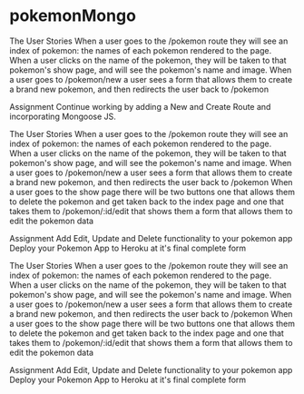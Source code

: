 # pokemonMongo

The User Stories
When a user goes to the /pokemon route they will see an index of pokemon: the names of each pokemon rendered to the page.
When a user clicks on the name of the pokemon, they will be taken to that pokemon's show page, and will see the pokemon's name and image.
When a user goes to /pokemon/new a user sees a form that allows them to create a brand new pokemon, and then redirects the user back to /pokemon

Assignment
Continue working by adding a New and Create Route and incorporating Mongoose JS.

The User Stories
When a user goes to the /pokemon route they will see an index of pokemon: the names of each pokemon rendered to the page.
When a user clicks on the name of the pokemon, they will be taken to that pokemon's show page, and will see the pokemon's name and image.
When a user goes to /pokemon/new a user sees a form that allows them to create a brand new pokemon, and then redirects the user back to /pokemon
When a user goes to the show page there will be two buttons one that allows them to delete the pokemon and get taken back to the index page and one that takes them to /pokemon/:id/edit that shows them a form that allows them to edit the pokemon data

Assignment
Add Edit, Update and Delete functionality to your pokemon app
Deploy your Pokemon App to Heroku at it's final complete form

The User Stories
When a user goes to the /pokemon route they will see an index of pokemon: the names of each pokemon rendered to the page.
When a user clicks on the name of the pokemon, they will be taken to that pokemon's show page, and will see the pokemon's name and image.
When a user goes to /pokemon/new a user sees a form that allows them to create a brand new pokemon, and then redirects the user back to /pokemon
When a user goes to the show page there will be two buttons one that allows them to delete the pokemon and get taken back to the index page and one that takes them to /pokemon/:id/edit that shows them a form that allows them to edit the pokemon data


Assignment
Add Edit, Update and Delete functionality to your pokemon app
Deploy your Pokemon App to Heroku at it's final complete form
